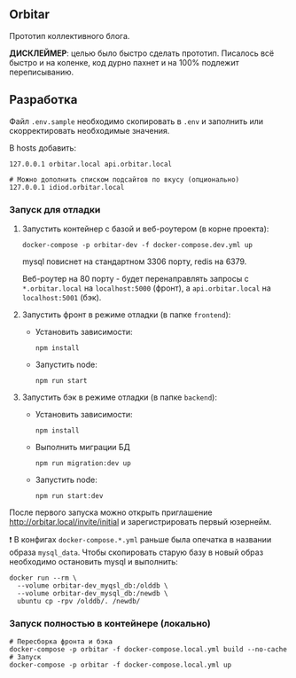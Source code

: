 ## Orbitar

Прототип коллективного блога.

**ДИСКЛЕЙМЕР**: целью было быстро сделать прототип. Писалось всё быстро и на коленке, код дурно пахнет и на 100% подлежит переписыванию.

## Разработка
Файл `.env.sample` необходимо скопировать в `.env` и заполнить или скорректировать необходимые значения.

В hosts добавить:
```
127.0.0.1 orbitar.local api.orbitar.local

# Можно дополнить списком подсайтов по вкусу (опционально)
127.0.0.1 idiod.orbitar.local
```

### Запуск для отладки

1. Запустить контейнер с базой и веб-роутером (в корне проекта):
    ```
    docker-compose -p orbitar-dev -f docker-compose.dev.yml up
    ```
    mysql повиснет на стандартном 3306 порту, redis на 6379.
    
    Веб-роутер на 80 порту - будет перенаправлять запросы с `*.orbitar.local` на `localhost:5000` (фронт), а `api.orbitar.local` на `localhost:5001` (бэк).


2. Запустить фронт в режиме отладки (в папке `frontend`):
    
    * Установить зависимости:
        ```
        npm install
        ```  
    * Запустить node:
        ```
        npm run start
        ```
      
3. Запустить бэк в режиме отладки (в папке `backend`):

   * Установить зависимости:
       ```
       npm install
       ```  
   * Выполнить миграции БД
      ```
      npm run migration:dev up
      ```
   * Запустить node:
       ```
       npm run start:dev
       ```

После первого запуска можно открыть приглашение http://orbitar.local/invite/initial и зарегистрировать первый юзернейм.

❗️ В конфигах `docker-compose.*.yml` раньше была опечатка в названии образа `mysql_data`. Чтобы скопировать старую базу в новый образ необходимо остановить mysql и выполнить:
```
docker run --rm \
  --volume orbitar-dev_myqsl_db:/olddb \
  --volume orbitar-dev_mysql_db:/newdb \
  ubuntu cp -rpv /olddb/. /newdb/
```


### Запуск полностью в контейнере (локально)
```
# Пересборка фронта и бэка
docker-compose -p orbitar -f docker-compose.local.yml build --no-cache
# Запуск
docker-compose -p orbitar -f docker-compose.local.yml up
```
